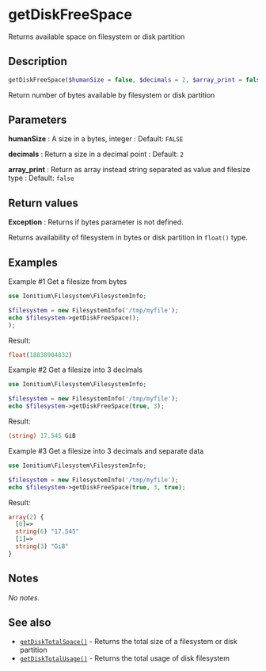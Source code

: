 # getDiskFreeSpace

Returns available space on filesystem or disk partition

## Description

```php
getDiskFreeSpace($humanSize = false, $decimals = 2, $array_print = false)
```

Return number of bytes available by filesystem or disk partition

## Parameters

__humanSize__
: A size in a bytes, integer
: Default: `FALSE`

__decimals__
: Return a size in a decimal point
: Default: `2`

__array_print__
: Return as array instead string separated as value and filesize type
: Default: `false`

## Return values

__Exception__
: Returns if bytes parameter is not defined.

Returns availability of filesystem in bytes or disk partition in `float()` type.

## Examples

Example #1 Get a filesize from bytes
```php
use Ionitium\Filesystem\FilesystemInfo;

$filesystem = new FilesystemInfo('/tmp/myfile');
echo $filesystem->getDiskFreeSpace();
);
```

Result:

```php
float(18838904832)
```

Example #2 Get a filesize into 3 decimals
```php
use Ionitium\Filesystem\FilesystemInfo;

$filesystem = new FilesystemInfo('/tmp/myfile');
echo $filesystem->getDiskFreeSpace(true, 3);
```

Result:

```php
(string) 17.545 GiB
```

Example #3 Get a filesize into 3 decimals and separate data
```php
use Ionitium\Filesystem\FilesystemInfo;

$filesystem = new FilesystemInfo('/tmp/myfile');
echo $filesystem->getDiskFreeSpace(true, 3, true);
```

Result:

```php
array(2) {
  [0]=>
  string(6) "17.545"
  [1]=>
  string(3) "GiB"
}
```

## Notes

_No notes._

## See also

* [`getDiskTotalSpace()`](getdisktotalspace.md) - Returns the total size of a filesystem or disk partition
* [`getDiskTotalUsage()`](getdisktotalusage.md) - Returns the total usage of disk filesystem